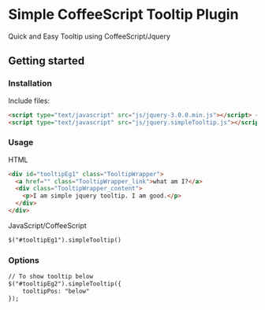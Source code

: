 # Simple CoffeeScript Tooltip Plugin

Quick and Easy Tooltip using CoffeeScript/Jquery

## Getting started

### Installation
Include files:
```html
<script type="text/javascript" src="js/jquery-3.0.0.min.js"></script> <!-- jQuery required -->
<script type="text/javascript" src="js/jquery.simpleTooltip.js"></script>
```

### Usage

HTML
```html
<div id="tooltipEg1" class="TooltipWrapper">
  <a href="" class="TooltipWrapper_link">what am I?</a>
  <div class="TooltipWrapper_content">
    <p>I am simple jquery tooltip. I am good.</p>
  </div>
</div>
```

JavaScript/CoffeeScript
```html
$("#tooltipEg1").simpleTooltip()
```

### Options
```html
// To show tooltip below
$("#tooltipEg2").simpleTooltip({
	tooltipPos: "below"
});
```